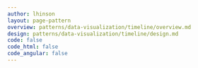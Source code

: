 ```yaml
---
author: lhinson
layout: page-pattern
overview: patterns/data-visualization/timeline/overview.md
design: patterns/data-visualization/timeline/design.md
code: false
code_html: false
code_angular: false
---
```

